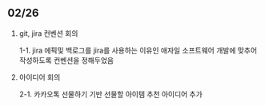## 02/26
1. git, jira 컨벤션 회의

    1-1. jira 에픽및 백로그를 jira를 사용하는 이유인 애자일 소프트웨어 개발에 맞추어 작성하도록 컨벤션을 정해두었음

2. 아이디어 회의

    2-1. 카카오톡 선물하기 기반 선물할 아이템 추천 아이디어 추가

